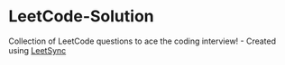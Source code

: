 # LeetCode-Solution
Collection of LeetCode questions to ace the coding interview! - Created using [LeetSync](https://github.com/LeetSync/LeetSync)
